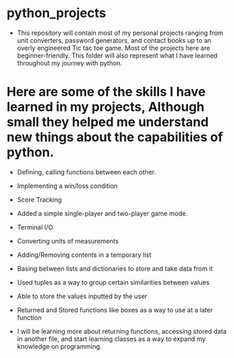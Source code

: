 # python_projects

- This repository will contain most of my personal projects ranging from unit converters, password generators, and contact books up to an overly engineered Tic tac toe game. Most of the projects here are beginner-friendly. This folder will also represent what I have learned throughout my journey with python.

# Here are some of the skills I have learned in my projects, Although small they helped me understand new things about the capabilities of python.
- Defining, calling functions between each other.
- Implementing a win/loss condition
- Score Tracking
- Added a simple single-player and two-player game mode.
- Terminal I/O
- Converting units of measurements
- Adding/Removing contents in a temporary list
- Basing between lists and dictionaries to store and take data from it
- Used tuples as a way to group certain similarities between values
- Able to store the values inputted by the user
- Returned and Stored functions like boxes as a way to use at a later function

- I will be learning more about returning functions, accessing stored data in another file, and start learning classes as a way to expand my knowledge on programming.
